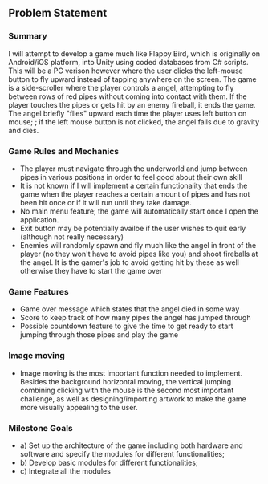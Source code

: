 ## Problem Statement ##

### Summary ###
I will attempt to develop a game much like Flappy Bird, which is originally on
Android/iOS platform, into Unity using coded databases from C# scripts. This will be a PC verison however where the user clicks the left-mouse button to fly upward instead of tapping anywhere on the screen.
The game is a side-scroller where the player controls a angel, attempting to
fly between rows of red pipes without coming into contact with them. If
the player touches the pipes or gets hit by an enemy fireball, it ends
the game. The angel briefly "flies" upward each time the player uses left button on mouse;
; if the left mouse button is not clicked, the angel falls due to gravity and dies.


### Game Rules and Mechanics ###
* The player must navigate through the underworld and jump between pipes in various positions in order to feel good about their own skill
* It is not known if I will implement a certain functionality that ends the game when the player reaches a certain amount of pipes and has not been hit once or if it will run until they take damage.
* No main menu feature; the game will automatically start once I open the application.
* Exit button may be potentially availbe if the user wishes to quit early (although not really necessary)
* Enemies will randomly spawn and fly much like the angel in front of the player (no they won't have to avoid pipes like you) and shoot fireballs at the angel. It is the gamer's job to avoid getting hit by these as well otherwise they have to start the game over




### Game Features ###
* Game over message which states that the angel died in some way
* Score to keep track of how many pipes the angel has jumped through
* Possible countdown feature to give the time to get ready to start jumping through those pipes and play the game


### Image moving ###
* Image moving is the most important function
needed to implement. Besides the background horizontal moving, the
vertical jumping combining clicking with the mouse is the second  most important challenge, as well as designing/importing artwork to make the game more visually appealing to the user.



### Milestone Goals ###
* a) Set up the architecture of the game including both hardware and
software and specify the modules for different functionalities;
* b) Develop basic modules for different functionalities;
* c) Integrate all the modules




